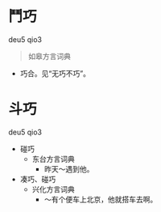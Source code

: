 # 鬥巧
deu5 qio3
> 如皋方言词典
- 巧合。见“无巧不巧”。





# 斗巧
deu5 qio3
+ 碰巧
  * 东台方言词典
    - 昨天～遇到他。
+ 凑巧、碰巧
  * 兴化方言词典
    - ～有个便车上北京，他就搭车去啊。
